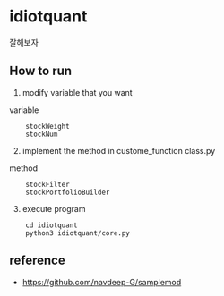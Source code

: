 # idiotquant
잘해보자

## How to run

1. modify variable that you want

variable
```
    stockWeight
    stockNum
```

2. implement the method in custome_function class.py
 
method
```
    stockFilter
    stockPortfolioBuilder
```

3. execute program
 
```
    cd idiotquant
    python3 idiotquant/core.py
```

## reference
- https://github.com/navdeep-G/samplemod